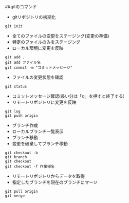##gitのコマンド
- gitリポジトリの初期化
```
git init
```
- 全てのファイルの変更をステージング(変更の準備)
- 特定のファイルのみをステージング
- ローカル環境に変更を反映
```
git add .
git add ファイル名
git commit -m "コミットメッセージ"
```
- ファイルの変更状態を確認
```
git status
```
- コミットメッセージ確認(長い分は「q」を押すと終了する)
- リモートリポジトリに変更を反映
```
git log
git push origin
```
- ブランチ作成
- ローカルブランチ一覧表示
- ブランチ移動
- 変更を破棄してブランチ移動
```
git checkout -b
git branch
git checkout
git checkout -f 作業場名
```
- リモートリポジトリからデータを取得
- 指定したブランチを現在のブランチにマージ
```
git pull origin
git merge
```